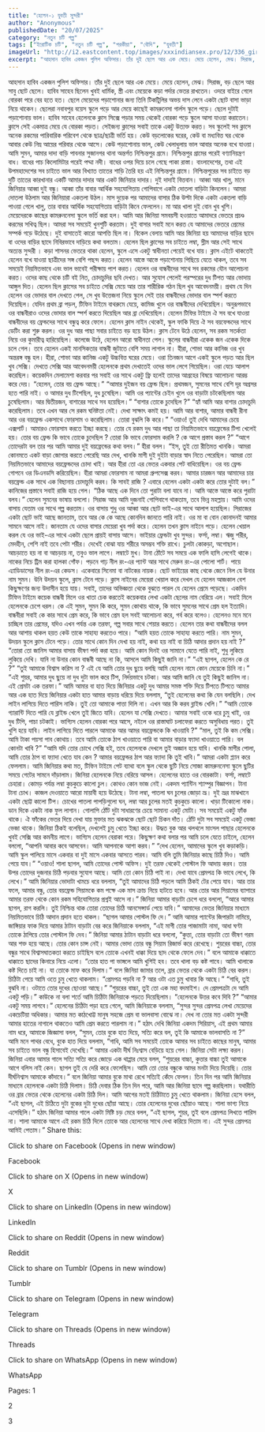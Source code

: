 ```yaml
---
title: "হেলেন-১ যুবতী সুন্দরী"
author: "Anonymous"
publishedDate: "20/07/2025"
category: "নতুন চটি গল্প"
tags: ["ইরোটিক চটি", "নতুন চটি গল্প", "পরকীয়া", "বৌদি", "যুবতী"]
imageUrl: "http://i2.eastcontent.top/images/xxxindiansex.pro/12/336_girl_a_sharp.jpg"
excerpt: "আহসান হাবিব একজন পুলিশ অফিসার। তাঁর দুই ছেলে আর এক মেয়ে। মেয়ে হেলেন, মেঝ। সিরাজ, বড় ছেলে আর সাবু ছোট ছেলে। হাবিব সাহেব ছিলেন খুবই ধার্মিক, স্ত্রী এবং মেয়েকে কড়া পর্দার ভেতর রাখতেন। ওদরে বাইরে গেলে বোর..."
---
```


আহসান হাবিব একজন পুলিশ অফিসার। তাঁর দুই ছেলে আর এক মেয়ে। মেয়ে হেলেন, মেঝ। সিরাজ, বড় ছেলে আর সাবু ছোট ছেলে। হাবিব সাহেব ছিলেন খুবই ধার্মিক, স্ত্রী এবং মেয়েকে কড়া পর্দার ভেতর রাখতেন। ওদরে বাইরে গেলে বোরকা পরে বের হতে হত। ছেলে মেয়েদের পড়াশোনার জন্য তিনি টিকটিুলির অভয় দাস লেনে একটা ছোট বাসা ভাড়া নিয়ে থাকেন। ছেলেরা নবাবপুর বয়েস স্কুলে পড়ে আর মেয়ে কাছেই কামরুনেসা গার্লস স্কুলে পড়ে। ছেলে দুটাই পড়াশোনায় ভাল। হাবিব সাহেব হেলেনকে ক্লাস সিক্সে পড়ার সময় থেকেই বোরকা পড়ে স্কুলে আসা যাওয়া করাতেন। ক্লাসে সেই একমাত্র মেয়ে যে বোরকা পড়ত। সেইজন্য ক্লাসের সবাই তাকে একটু উত্যক্ত করত। সব স্কুলেই সব ক্লাসে অনেক রকমের পারিবারিক পরিবেশ থেকে ছাত্র/ছাত্রী ভর্তি হয়। কেউ বড়লোকের ঘরের, কেউ বা মধ্যবিত্ত ঘর থেকে আবার কেউ নিম্ন আয়ের পরিবার থেকে আসে। কেউ পড়াশোনায় ভাল, কেউ খেলাধুলায় ভাল আবার অনেক বখে যাওয়া।
আমি সুমন, আমার দাদা বাড়ি পাবনার সুজানগর থানা অন্তর্গত নিশ্চিন্তপুর গ্রমে। নিশ্চিন্তপুর গ্রামের পরেই বণ্যানিয়ন্ত্রণ বাধ। বাধের পাচ কিলোমিটার পরেই পদ্মা নদী। বাধের ওপর দিয়ে চলে গেছে পাকা রাস্তা। বাংলাদেশের, তথা এই উপমহাদেশের সব চাইতে ভাল আর বিখ্যাত তাতের শাড়ি তৈরি হয় এই নিশ্চিন্তপুর গ্রামে। নিশ্চিন্তপুরের সব চাইতে বড় দুটি তাতের কারখানার একটি আমার দাদার আর একট জিনিয়ার দাদার। দুই দাদাই বিত্তবান। আব্বা আর খালু, মানে জিনিয়ার আব্বা দুই বন্ধু। আব্বা তাঁর বাবার আর্থিক সহযোগিতায় গোপিবাগে একটা দোতলা বাড়িটা কিনলেন। আমরা দোতলা উঠলাম আর জিনিয়ারা একতলা উঠল। মাস দুয়েক পর আমাদের বাসার ঠিক উল্টা দিকে একটা একতলা বাড়ি পাওয়া গেলে খালু, তার বাবার আর্থিক সহযোগিতায় বাড়িটা কিনে ফেললেন। মা আর খালা দুই বোন খুব খুশি। মেয়েদেরকে কাছের কামরুননেসা স্কুলে ভর্তি করা হল। আমি আর জিনিয়া সমবয়সী হওয়াতে আমাদরে ভেতরে প্রচণ্ড করমের সখিত্ব ছিল। আমরা সব সময়েই খুনশুটি করতাম। দুই বাসার সবাই মনে করত যে আমাদের ভেতরে প্রেমের সম্পর্ক গড়ে উঠেছে। দুই বাসাতেই কারো আপত্তি ছিল না। বিকেল বেলায় আমি আর জিনিয়া হয় আমাদের বাড়ির ছাদে বা ওদের বাড়ির ছাদে নিবিরভাবে দাড়িয়ে কথা বলতাম।
হেলেন ছিল ক্লাসের সব চাইতে লম্বা, স্লীম আর সেই সাথে অত্যন্ত 
সুন্দরী
। কড়া শাসনর ভেতরে থাকা হেলেন, স্কুলে এসে একটু স্বাধীনতা পেয়েই বখে যায়। ক্লাস এইটে থাকতেই হেলেন বখে যাওয়া ছাত্রীদের সঙ্গ বেশি পছন্দ করত। হেলেন আস্তে আস্তে পড়াশোনায় পিছিয়ে যেতে থাকল, তবে সব সময়েই নিয়মিতভাবে এবং ভাল ভাবেই পরীক্ষায় পাশ করত। হেলেন ওর বান্ধবীদের সাথে সব রকমের যৌন আলোচনা করত। ওদের কাছ থেকে চটি বই নিত, চোদাচুদির ছবি দেখত। আর সুযোগ পেলেই পরস্পরের দুধ টিপত আর ভোদায় আঙ্গুল দিত। হেলেন ছিল ক্লাসের সব চাইতে সেক্সি মেয়ে আর তার শারীরিক গঠন ছিল খুব আবেদনময়ী। প্রথম যে দিন হেলেন ওর ভোদার বাল দেখতে পেল, সে খুব উত্তেজনা নিয়ে স্কুলে সেই তার বান্ধবীদের ভোদার বাল স্পর্শ করতে দিয়েছিল। যেদিন প্রথম ব্রা পড়ল, টিফিন টাইমে বাথরুমে যেয়ে, কামিজ খুলে ওর বান্ধবীদের দেখিয়েছিল। অনুরূপভাবে ওর বান্ধবীরাও ওদের ভোদার বাল স্পর্শ করতে দিয়েছিল আর ব্রা দেখিয়েছিল। হেলেন টিফির টাইমে ঐ সব বখে যাওয়া বান্ধবীদের বয় ফ্রেন্ডদের সাথে বন্ধুত্ব করে ফেলে। হেলেন ক্লাস নাইন থেকেই, স্কুল ফাকি দিয়ে ঐ সব বয়ফেন্ডদের সাথে ডেটিং করা শুরু করল। ওর দুধ আর পাছা সবার চাইতে বড় হয়ে উঠল। ক্লাস টেনে উঠে হেলেন, সব রকম সতর্কতা নিয়ে ওর কুমারীত্ব হারিয়েছিল।
কলেজে উঠে, হেলেন আরো স্বাধীনতা পেল। স্কুলের বান্ধবীরা একেক জন একেক দিকে চলে গেল। তবে হেলেন একই মানসিকতার বান্ধবী জুটাতে বেশি সময় লাগাল না। হীরা, শোভা আর কানিজ ওর খুব অন্তরঙ্গ বন্ধু হল। হীরা, শোভা আর কানিজ একটু উচ্চবিত্ত ঘরের মেয়ে। ওরা তিনজন আগে একই স্কুলে পড়ত আর ছিল খুব সেক্সি। দেখতে সেক্সি আর আবেদনময়ী হেলেনকে প্রথম দেখাতেই ওদের ভাল লেগে গিয়েছিল। ওরা যেচে আলাপ করেছিল। কয়েকদিন মেলামেশা করবার পর সবাই ওর সাথে একটু ফ্রি হলেই তাদের আগ্রহের বিষয়ে আলোচনা আরম্ভ করে দেয়।
“হেলেন, তোর বয় ফ্রেন্ড আছে।”
“আমার দুইজন বয় ফ্রেন্ড ছিল। প্রথমজন, সুমনের সাথে বেশি দূর অগ্রসর হতে পারি নাই। ও আমার দুধ টিপেছিল, দুধ চুষেছিল। আমি ওর প্যান্টের চেইন খুলে ওর বাড়াটা চটকেছিলাম আর চুষেছিলাম। আর দ্বিতীয়জন, বাশারের সাথে সব হয়েছিল।”
“বাশার তোকে চুদেছিল ?”
“হ্যাঁ আমি আর বাশার চোদাচুদি করেছিলাম। তবে এখন আর সে রকম ঘনিষ্টতা নেই। দেখা সাক্ষাৎ কমই হয়। আমি আর বাশার, আমার বান্ধবী রীনা আর ওর বয়ফ্রেন্ড একসাথে 
ফোরসাম
ও করেছিলাম। তোরা বুঝলি কি করে।”
“ওয়াও! তুই দেখি আমাদের চেয়ে এক্সপার্ট। আমারও ফোরসাম করতে ইচ্ছা করছে। তোর যে রকম দুধ আর পাছা তা নিয়মিতভাবে বয়ফ্রেন্ডের টিপা খেলেই হয়। তোর বয় ফ্রেন্ড কি ভাবে তোকে চুদেছিল ? তোরা কি ভাবে ফোরসাম করলি ? কে আগে প্রস্তাব করল ?”
“আগে তোদেরটা বল তার পর আমি আমার দুই বয়ফ্রেন্ডের কথা বলব।”
হীরা বলল।
“ইস, তুই তো রীতিমত খানকি। আমরা কোনমতে একট বাড়া জোগার করতে পেরেছি আর দেখ, খানকি মাগী দুই দুইটা বাড়ার স্বাদ নিতে পেরেছিল। আমরা তো নিয়মিতভাবে আমাদের বয়ফ্রেন্ডদের চোদা খাই। আর হীরা তো এর ভেতর একবার পেট বাধিয়েছিল। ওর বয় ফ্রেন্ড গোপনে ওর ডিএনডসি করিয়েছিল। হীরা আমরা ফোরসাম না আমরা গ্রুপসেক্স করব। আমার চারজন আর আমাদের চার বয়ফ্রেন্ড এক সাথে এক বিছানায় চোদাচুদি করব। কি সাবই রাজি ? এবারে হেলেন একটা একটা করে তোর দুটাই বল।”
কানিজের প্রস্তাবে সবাই রাজি হয়ে গেল।
“ঠিক আছে এক দিনে তো পুরাটা বলা যাবে না। আমি আস্তে আস্তে করে পুরাটা বলব।”
হেলেন সুমনের ভাষায় বললো।
সিরাজ আর আমি দুজনাই গোপিবাগে থাকতাম, তবে ভিন্ন মহল্লায়। আমি ওদের বাসায় যেতাম ওর সাথে গল্প করতাম। ওর বাসায় শুধু ওর আব্বা আর ছোট ভাই-এর সাথে আলাপ হয়েছিল। সিরাজের একটা ছোট ভাই আছে জানতাম, তবে আর কে কে আছে কোনদিন জানতে পারি নাই। ওর মা বা বোন কোনাদনই আমার সামনে আসে নাই। জানতাম যে ওদের বাসার মেয়েরা খুব পর্দা করে।
হেলেন তখন ক্লাস নাইনে পড়ে। হেলেন খেয়াল করল যে ওর ভাই-এর সাথে একটা ছেলে প্রায়ই বাসায় আসে। ভাইয়ার ফ্রেন্ডটা খুব সুন্দর। ফর্সা, লম্বা। ঋজু শরীর, মেদহীন, পেশি নাই তবে পেটা শরীর। দেখেই বোঝা যায় শরীরে অসম্ভব শক্তি রাখে। চুলটা কোকড়া, অগোছাল। আচড়াতে হয় না বা আচড়ায় না, তবুও ভাল লাগে। লম্বাটে মুখ। টানা ঠোঁটে সব সময়ে এক ফালি হাসি লেগেই থাকে। নাকের নিচে ট্রিম করা হালকা গোঁফ। পড়নে গাঢ় নীল রং-এর প্যান্ট আর সাথে মেরুন রং-এর পোলো শার্ট। পায়ে এ্যাডিডাসের নীল রং-এর কেডস। একেবারে সিনেমা বা নাটকের নায়ক। ছোট ভাইয়ের কাছ থেকে জেনে নিল যে উনার নাম সুমন। উনি উদয়ন স্কুলে, ক্লাস টেনে পড়ে।
ক্লাস নাইনের মেয়েরা খেয়াল করে দেখল যে হেলেন আজকাল বেশ কিছুক্ষণের জন্য উদাসীন হয়ে যায়। সবাই, তাদের অভিজ্ঞতা থেকে বুঝতে পারল যে হেলেন প্রেমে পড়েছে। একদিন টিফিন টাইমে কয়েক বান্ধবী মিলে ওর খাতা চেক করতেই কয়েকবার লেখা একটা ছেলের নাম বেরিয়ে এল। সবাই মিলে হেলেনকে চেপে ধরল। কে এই সুমন, সুমন কি করে, সুমন কোথায় থাকে, কি ভাবে সুমনের সাথে প্রেম হল ইত্যাদি। বান্ধবীরা সবাই কে কার সাথে প্রেম করে, কি ভাবে প্রেম হল সবই আলোচনা করে, গর্ব করে বলেও। হেলেনও মনে মনে চাচ্ছিল তার প্রেমের, যদিও এখন পর্যন্ত এক তরফা, গল্প সবার সাথে শেয়ার করতে। হেলেন তার কথা বান্ধবীদের বলল আর আশায় থাকল হয়ত কেউ তাকে সাহায্য করতেও পারে।
“আমি হয়ত তোকে সাহায্য করতে পারি। নাম সুমন, উদয়ন স্কুলে ক্লাস টেনে পড়ে। তোর সাথে কোন দিন দেখা হয় নাই, কথা হয় নাই বা চিঠি আদার প্রদান হয় নাই ?”
“তোরা তো জানিস আমার বাসায় ভীষণ পর্দা করা হয়ে। আমি কোন দিনই ওর সামানে যেতে পারি নাই, শুধু লুকিয়ে লুকিয়ে দেখি। যানি না উনার কোন বান্ধবী আছে না কি, আসলে আমি কিছুই জানি না।”
“এই ছাগল, হেলেন কে রে ?”
“তুই আমাকে বিশ্বাস করিস না ? এই যে আমি তোর দুধ ছুয়ে বলছি আমি হেলেন নামে কোন মেয়েকে চিনি না।”
“এই শুয়র, আমার দুধ ছুয়ে না দুধ দুটা ভাল করে টিপ, নির্দয়ভাবে চটকা। আর আমি জানি যে তুই কিছুই জানিস না। এই প্রেমটা এক তরফা।”
আমি আমার বা হাত দিয়ে জিনিয়ার একটু দুধ আমার সমস্ত শক্তি দিয়ে টিপতে টিপতে আমার আর এক হাত দিয়ে জিনিয়ার একটা হাত আমার বাড়ায় ধরিয়ে দিয়ে বললাম,
“তুই হেলেনের কথা কি যেন বলছিলি। দেখ লাইন লাগিয়ে দিতে পারিস নাকি। তুই তো আমাকে পাত্তা দিলি না। এখন আর কি করব ব্লাইন্ড খেলি।”
“আমি তোকে গ্যারান্টি দিতে পারি যে ব্লাইন্ড খেলে তুই জিতে যাবি। হেলেন যা সেক্সি দেখতে। আমার সবাই ওকে ধরে চুমু খাই, ওর দুধ টিপি, পাচা চটকাই। ভাগ্যিস হেলেন বোরকা পরে আসে, নইলে ওর রাস্তাঘাট চলাফেরা করতে অসুবিধায় পরত। তুই খুশি হয়ে যাবি। লাইন লাগিয়ে দিতে পারলে আমাকে আর আমর বয়ফ্রেন্ডকে কি খাওয়াবি ?”
“মাল, তুই কি কম সেক্সি। আমি টাকা পয়সা পাব কোথায়। তবে আমি তোকে ঠাপ খাওয়াতে পারি বা আমার বাড়ার ফ্যাদা খাওয়াতে পারি। বল কোনটা খাবি ?”
“আমি যদি তোর চোখে সেক্সি হই, তবে হেলেনকে দেখলে তুই অজ্ঞান হয়ে যাবি। খানকি মাগীর পোলা, আমি তোর ঠাপ বা ফ্যাদা খেতে যাব কেন ? আমার বয়ফ্রেন্ডর ঠাপ আর ফ্যাদা কি তুই খাবি।”
আমরা একটা প্ল্যান করে ফেললাম।
আমি জিনিয়ার কথা মত, টিফিন টাইমে পেট ব্যাথা বলে স্কুল থেকে ছুটি নিয়ে সোজা কামরুননেসা স্কুলে ছুটির সময়ে গেটের সামনে দাঁড়ালাম। জিনিয়া হেলেনকে নিয়ে বেরিয়ে আসল। হেলেনের হাতে ওর বোরকাটা। ফর্সা, লম্বাটে চেহারা। কোমড় পর্যন্ত লম্বা কুচকুচে কালো চুল। কোথও কোন ভাজ নেই। একদম প্যান্টিন শ্যাম্পুর বিজ্ঞাপন। টানা টানা চোখ। কাজল দেওয়াতে আরো মায়াবী হয়ে উঠেছে। টানা লম্বা, পাতলা ঘন চুলের জোড়া ভ্রূ। দুই ভ্রূর মাঝখানে একটা ছোট্ট কালো টিপ। চোখের পাতলা পাপড়িগুলো ঘন, লম্বা আর চুলের মতই কুচকুচে কালো। খাড়া টিকোলো নাক। ডান দিকে একটা নাক ফুল লাগান। গোলাপি ঠোঁট দুটা সাধারণের চেয়ে সামান্য একটু মোটা। সব সময়েই একটু ফাঁক থাকে। ঐ ফাঁকের ভেতর দিয়ে দেখা যায় মুক্তার মত ঝকঝকে ছোট ছোট চিকন দাঁত। ঠোঁট দুটা সব সময়েই একটু ভেজা ভেজা থাকে। জিনিয়া ঠিকই বলেছিল, দেখলেই চুমু খেতে ইচ্ছা করে। উদ্ধত বুক আর থলথলে মাংসল পাছার হেলেনকে খুবই সেক্সি আর কমনীয় লাগে। ভাগ্যিস হেলেন বেরাকা পরে। কিছুক্ষণ কথা বলার পর আমি চলে যেতে চাইলে, হেলেন বললো,
“আপনি আবার কবে আসবেন। আমি আপনাকে আশা করব।”
“দেখ হেলেন, আমাদের স্কুলে খুব কড়াকড়ি। আমি স্কুল পালিয়ে মাসে একবার বা দুই মাসে একবার আসতে পারব। আমি বলি তুমি জিনিয়ার কাছে চিঠি দিও। আমি পেয়ে যাব।”
“ওয়াও! শালা ছাগল, আমি তোদের পোস্ট অফিস। দুই তরফ থেকেই পোস্টাল ফি আদায় করব। তার উপর তোদের দুজনার চিঠি পড়বার সুযোগ আছে। আমি তো কোন চিঠি পাই না। দেখা যাবে প্রেমপত্র কি ভাবে লেখে, কি লেখে।”
আমি জিনিয়ার ভোদাটা খামচে ধরে বললাম,
“তুই আমাদের চিঠি পড়লে আমি ঠিকই টের পেয়ে যাব। আর তার ফলে, আমার বন্ধু, তোর বয়ফ্রেন্ড সিয়ামকে কম পক্ষে এক মাস ক্রাচ নিয়ে হাটতে হবে। আর তোর আর সিয়ামের ব্যাপারে আমার তরফ থেকে কোন রকম সহিযোগিতার প্রশ্নই আসে না।”
জিনিয়া আমার বাড়াটা চেপে ধরে বললো,
“আরে আমার ছাগল, রাগ করলি। তুই নিশ্চিন্ত থাক তোরা তোদের চিঠি আনসেন্সার্ড পেয়ে যাবি।”
আমাদের ভেতর জিনিয়ার মাধ্যমে নিয়মিতভাবে চিঠি আদান প্রদান হতে থাকল।
“ছাগল আমার পোস্টল ফি দে।”
আমি আমার প্যান্টের জিপারটা নামিয়ে, জাঙ্গিয়ার ফাক দিয়ে আমার ঠাটান বাড়াটা বের করে জিনিয়াকে বললাম,
“এই মাগী তোর পাজামাটা নামা, আধা ঘণ্টা তোকে ঠাপিয়ে তোর পোস্টাল ফি দেব।”
জিনিয়া আমার ঠাটান বাড়াটা ধরে বললো,
“কুত্তা, তোর বাড়াটা তো ভীষণ গরম আর শক্ত হয়ে আছে। তোর কোন চান্স নেই। আমার ভোদা তোর বন্ধু সিয়াম রিজার্ভ করে রেখেছে। শুয়রের বাচ্চা, তোর বন্ধুর সাথে বিশ্বাসঘাতকতা করতে চাইছিস বলে তোকে এখনই ধাক্কা দিয়ে ছাদ থেকে ফেলে দেব।”
বলে আমাকে ধাক্কাতে ধাক্কাতে ছাদের কিনারে নিয়ে এলো।
“তোর হাত পা ভাঙ্গলে আমি খুশিই হব। তবে খালা বড় কষ্ট পাবে। আমি খালাকে কষ্ট দিতে চাই না। যা তোকে মাফ করে দিলাম।”
বলে জিনিয়া জামার তলে, ব্রার ভেতর থেকে একটা চিঠি বের করল। চিঠিটা পেয়ে আমি ওতে চুমু খেতে থাকলাম।
“প্রেমপত্র পড়বি না ? আর ওটা এত চুমু খাবার কি আছে।”
“গাধি, তুই বুঝবি না। ওটাতে তোর দুধের ছোওয়া আছে।”
“শুয়রের বাচ্চা, তুই তো এক মহা বদমাইশ। দে প্রেমপত্রটা দে আমি একটু পড়ি।”
কাউকে না বলা শর্তে আমি চিঠিটা জিনিয়াকে পড়তে দিয়েছিলাম।
“হেলেনকে উত্তর কবে দিবি ?”
“আমার একটু সময় লাগবে।”
হেলেনের চিঠিটা পড়া হয়ে গেলে, আমি জিনিয়াকে বললাম,
“সুন্দর সুন্দর প্রেমপত্র লেখা মেয়েদের একচেটিয়া অধিকার। আমার মত কাঠখোট্ট মানুষ সহজে প্রেম বা ভালবাসা বোঝে না। দেখ না তোর মত একটা সুন্দরী আমার হাতের নাগালে থাকতেও আমি প্রেম করতে পারলাম না।”
হঠাৎ দেখি জিনিয়া একদম সিরিয়াস, এই প্রথম আমার নাম ধরে, আমাকে জিজ্ঞাসা বলল,
“সুমন, তোর বুকে হাত দিয়ে, সত্যি করে বল, তুই কি আমাকে ভালবাসতি না ?”
আমি মনে পাথর বেধে, বুকে হাত দিয়ে বললাম,
“গাধি, আমি সব সময়েই তোকে আমার সব চাইতে কাছের মানুষ, আমার সব চাইতে ভাল বন্ধু হিসাবেই দেখেছি।”
আমার একটা দীর্ঘ নিঃশ্বাস বেড়িয়ে হয়ে গেল। জিনিয়া সেটা লক্ষ্য করল। জিনিয়া এবার আমার গালে সত্যি সত্যি করে জোড়ে এক থাপ্পার মেরে বলল,
“শুয়রের বাচ্চা, কুত্তার বাচ্চা তুই আমাকে আগে বলিস নাই কেন। ছাগল তুই যে দেরি করে ফেলেছিস। আমি তো তোর বন্ধুকে আমর মনটা দিয়ে দিয়েছি। তোর দীর্ঘনিশ্বাস আমাকে কাঁদাবে।”
বলে জিনিয়া আমার বুকে মাথা রেখে সত্যিই কেঁদে ফেলল।
তিন দিন পর আমি জিনিয়ার মাধ্যমে হেলেনকে একটা চিঠি দিলাম।
চিঠি দেবার ঠিক তিন দিন পরে, আমি আর জিনিয়া ছাদে গল্প করছিলাম। যথারীতি ওর ব্রার ভেতর থেকে হেলেনের একটা চিঠি দিল। আমি আগের মতই চিঠিটাতে চুমু খেতে থাকলাম। জিনিয়া হেসে বলল,
“এই ছাগল, এই চিঠিতে দুটা বুকের দুটা দুধের ছোঁয়া আছে। তোর হেলেনের দুধের ছোঁয়াও আছে। শালা ভাগ্য নিয়ে এসেছিলি।”
হঠাৎ জিনিয়া আমার গালে একটা মিষ্টি চড় মেরে বলল,
“এই ছাগল, শুয়র, তুই বলে প্রেমপত্র লিখতে পারিস না। শালা আমাকে আগে এই রকম চিঠি দিলে তোকে আর হেলেনের সাথে দেখা করিয়ে দিতাম না। এই সুন্দর প্রেমপত্র আমিই পেতাম।”
Share this:


Click to share on Facebook (Opens in new window)


Facebook




Click to share on X (Opens in new window)


X




Click to share on LinkedIn (Opens in new window)


LinkedIn




Click to share on Reddit (Opens in new window)


Reddit




Click to share on Tumblr (Opens in new window)


Tumblr




Click to share on Telegram (Opens in new window)


Telegram




Click to share on Threads (Opens in new window)


Threads




Click to share on WhatsApp (Opens in new window)


WhatsApp


Pages: 
1
 
2
 
3
